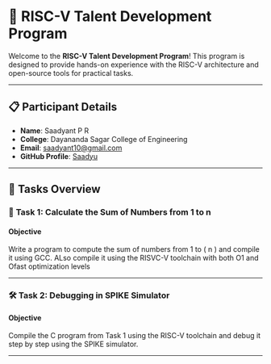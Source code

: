 # 🌟 RISC-V Talent Development Program

Welcome to the **RISC-V Talent Development Program**! This program is designed to provide hands-on experience with the RISC-V architecture and open-source tools for practical tasks.

---

## 📋 Participant Details

- **Name**: Saadyant P R  
- **College**: Dayananda Sagar College of Engineering  
- **Email**: [saadyant10@gmail.com](mailto:saadyant10@gmail.com)  
- **GitHub Profile**: [Saadyu](https://github.com/Saadyu)  

---

## 🔧 Tasks Overview

### 📝 **Task 1**: Calculate the Sum of Numbers from 1 to n 

#### Objective  
Write a program to compute the sum of numbers from 1 to \( n \) and compile it using GCC. ALso compile it using the RISVC-V toolchain with both O1 and Ofast optimization levels


---

### 🛠️ **Task 2**: Debugging in SPIKE Simulator

#### Objective  
Compile the C program from Task 1 using the RISC-V toolchain and debug it step by step using the SPIKE simulator.

---
